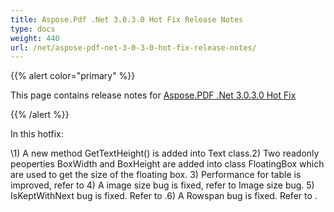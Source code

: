 ```yaml
---
title: Aspose.Pdf .Net 3.0.3.0 Hot Fix Release Notes
type: docs
weight: 440
url: /net/aspose-pdf-net-3-0-3-0-hot-fix-release-notes/
---
```


{{% alert color="primary" %}} 

This page contains release notes for [Aspose.PDF .Net 3.0.3.0 Hot Fix](http://www.aspose.com/downloads/pdf/net/new-releases/aspose.pdf-.net-3.0.3.0-hot-fix/)

{{% /alert %}} 

In this hotfix: 

\1) A new method GetTextHeight() is added into Text class.2) Two readonly peoperties BoxWidth and BoxHeight are added into class FloatingBox which are used to get the size of the floating box. 3) Performance for table is improved, refer to 4) A image size bug is fixed, refer to Image size bug. 5) IsKeptWithNext bug is fixed. Refer to .6) A Rowspan bug is fixed. Refer to .
